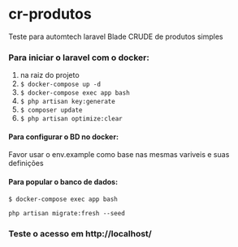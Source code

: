 # cr-produtos
Teste para automtech laravel Blade CRUDE de produtos simples



### Para iniciar o laravel com o docker:


1. na raiz do projeto
2. ``` $ docker-compose up -d ```
3. ``` $ docker-compose exec app bash ```
4. ``` $ php artisan key:generate ```
5. ``` $ composer update ```
6. ``` $ php artisan optimize:clear ```



#### Para configurar o BD no docker:
Favor usar o env.example como base nas mesmas variveis e suas definições


#### Para popular o banco de dados:

```
$ docker-compose exec app bash 
```

```
php artisan migrate:fresh --seed
```

### Teste o acesso em http://localhost/
